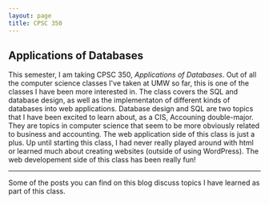 ```yaml
---
layout: page
title: CPSC 350
---
```


## Applications of Databases

This semester, I am taking CPSC 350, _Applications of Databases_. Out of all the computer science classes I've taken at UMW so far, this is one of the classes I have been more interested in. The class covers the SQL and database design, as well as the implementaton of different kinds of databases into web applications. Database design and SQL are two topics that I have been excited to learn about, as a CIS, Accouning double-major. They are topics in computer science that seem to be more obviously related to business and accounting. The web application side of this class is just a plus. Up until starting this class, I had never really played around with html or learned much about creating websites (outside of using WordPress). The web developement side of this class has been really fun!

* * *

Some of the posts you can find on this blog discuss topics I have learned as part of this class.
